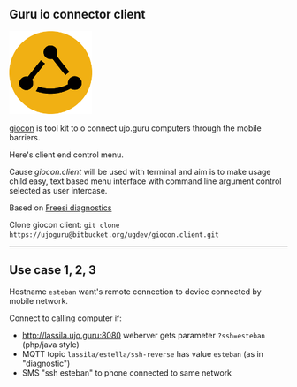 Guru io connector client 
-------------------------

![tricon.png](./icons/giocon-150px.png)

[giocon](https://bitbucket.org/account/user/ugdev/projects/GIOC) 
is tool kit to o connect ujo.guru computers through the mobile barriers. 

Here's client end control menu. 

Cause *giocon.client* will be used with terminal and aim is to make usage child easy, text based menu interface with command line argument control selected as user intercase. 

Based on [Freesi diagnostics](https://bitbucket.org/freesi/diagnostics)

Clone giocon client: `git clone https://ujoguru@bitbucket.org/ugdev/giocon.client.git`

----

## Use case 1, 2, 3

Hostname `esteban` want's remote connection to device connected by mobile network. 

Connect to calling computer if:

- http://lassila.ujo.guru:8080 weberver gets parameter `?ssh=esteban` (php/java style)
- MQTT topic `lassila/estella/ssh-reverse` has value `esteban`  (as in "diagnostic")
- SMS "ssh esteban" to phone connected to same network 

